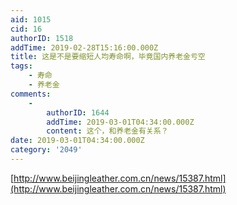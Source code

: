 ```yaml
---
aid: 1015
cid: 16
authorID: 1518
addTime: 2019-02-28T15:16:00.000Z
title: 这是不是要缩短人均寿命啊，毕竟国内养老金亏空
tags:
    - 寿命
    - 养老金
comments:
    -
        authorID: 1644
        addTime: 2019-03-01T04:34:00.000Z
        content: 这个，和养老金有关系？
date: 2019-03-01T04:34:00.000Z
category: '2049'
---
```


[http://www.beijingleather.com.cn/news/15387.html](http://www.beijingleather.com.cn/news/15387.html)
